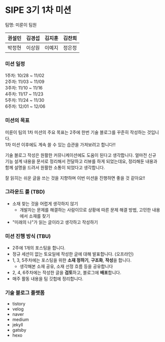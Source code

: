 # SIPE 3기 1차 미션

팀명: 미룬이
팀원

| 권설민 | 김경섭 | 김지훈 | 김찬희 |
| :----- | ------ | ------ | ------ |
| 박정현 | 이상원 | 이예지 | 정은정 |

### 미션 일정

1주차: 10/28 ~ 11/02  
2주차: 11/03 ~ 11/09  
3주차: 11/10 ~ 11/16  
4주차: 11/17 ~ 11/23  
5주차: 11/24 ~ 11/30  
6주차: 12/01 ~ 12/06

### 미션의 목표

미룬이 팀의 1차 미션의 주요 목표는 2주에 한번 기술 블로그를 꾸준히 작성하는 것입니다.  
1차 미션 이후에도 계속 쓸 수 있는 습관을 가져보려고 합니다!!

기술 블로그 작성은 원활한 커뮤니케이션에도 도움이 된다고 생각합니다. 얼마전 신규 기능 설계 내용을 문서로 정리해서 전달하고 리뷰를 하게 되었는데요, 정리해둔 내용과 함께 설명을 드려서 원활한 소통이 되었다고 생각합니다.

잘 읽히는 쉬운 글을 쓰는 것을 지향하며 이번 미션을 진행하면 좋을 것 같아요!!

### 그라운드 룰 (TBD)

- 소재 찾는 것을 어렵게 생각하지 않기
  - 개발자는 문제를 해결하는 사람이므로 상황에 따른 문제 해결 방법, 고민한 내용에서 소재를 찾기
- "미래의 나"가 읽는 글이라고 생각하고 작성하기

### 미션 진행 방식 (TBU)

- 2주에 1개의 포스팅을 합니다.
- 정규 세션이 없는 토요일에 작성한 글에 대해 발표합니다. (오프라인)
- 1, 3, 5주차에는 포스팅을 위한 **소재 정하기**, **구조화**, **작성**을 합니다.
  - 생각해본 소재 공유, 소재 선정 흐름 등을 공유합니다
- 2, 4, 6주차에는 작성한 글을 **검토**하고, 블로그에 **배포**합니다.
- 매주 활동 내용을 팀 깃헙에 정리합니다.

### 기술 블로그 플랫폼

- tistory
- velog
- naver
- medium
- jekyll
- gatsby
- hexo
